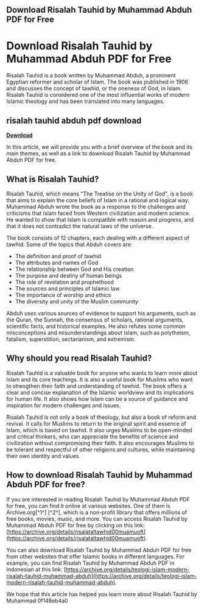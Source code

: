 ## Download Risalah Tauhid by Muhammad Abduh PDF for Free

 


 
# Download Risalah Tauhid by Muhammad Abduh PDF for Free
 
Risalah Tauhid is a book written by Muhammad Abduh, a prominent Egyptian reformer and scholar of Islam. The book was published in 1906 and discusses the concept of tawhid, or the oneness of God, in Islam. Risalah Tauhid is considered one of the most influential works of modern Islamic theology and has been translated into many languages.
 
## risalah tauhid abduh pdf download


[**Download**](https://lodystiri.blogspot.com/?file=2tLtWg)

 
In this article, we will provide you with a brief overview of the book and its main themes, as well as a link to download Risalah Tauhid by Muhammad Abduh PDF for free.
 
## What is Risalah Tauhid?
 
Risalah Tauhid, which means "The Treatise on the Unity of God", is a book that aims to explain the core beliefs of Islam in a rational and logical way. Muhammad Abduh wrote the book as a response to the challenges and criticisms that Islam faced from Western civilization and modern science. He wanted to show that Islam is compatible with reason and progress, and that it does not contradict the natural laws of the universe.
 
The book consists of 12 chapters, each dealing with a different aspect of tawhid. Some of the topics that Abduh covers are:
 
- The definition and proof of tawhid
- The attributes and names of God
- The relationship between God and His creation
- The purpose and destiny of human beings
- The role of revelation and prophethood
- The sources and principles of Islamic law
- The importance of worship and ethics
- The diversity and unity of the Muslim community

Abduh uses various sources of evidence to support his arguments, such as the Quran, the Sunnah, the consensus of scholars, rational arguments, scientific facts, and historical examples. He also refutes some common misconceptions and misunderstandings about Islam, such as polytheism, fatalism, superstition, sectarianism, and extremism.
 
## Why should you read Risalah Tauhid?
 
Risalah Tauhid is a valuable book for anyone who wants to learn more about Islam and its core teachings. It is also a useful book for Muslims who want to strengthen their faith and understanding of tawhid. The book offers a clear and concise explanation of the Islamic worldview and its implications for human life. It also shows how Islam can be a source of guidance and inspiration for modern challenges and issues.
 
Risalah Tauhid is not only a book of theology, but also a book of reform and revival. It calls for Muslims to return to the original spirit and essence of Islam, which is based on tawhid. It also urges Muslims to be open-minded and critical thinkers, who can appreciate the benefits of science and civilization without compromising their faith. It also encourages Muslims to be tolerant and respectful of other religions and cultures, while maintaining their own identity and values.
 
## How to download Risalah Tauhid by Muhammad Abduh PDF for free?
 
If you are interested in reading Risalah Tauhid by Muhammad Abduh PDF for free, you can find it online at various websites. One of them is Archive.org[^1^] [^2^], which is a non-profit library that offers millions of free books, movies, music, and more. You can access Risalah Tauhid by Muhammad Abduh PDF for free by clicking on this link: [https://archive.org/details/risalataltawhid00muamuoft](https://archive.org/details/risalataltawhid00muamuoft).
 
You can also download Risalah Tauhid by Muhammad Abduh PDF for free from other websites that offer Islamic books in different languages. For example, you can find Risalah Tauhid by Muhammad Abduh PDF in Indonesian at this link: [https://archive.org/details/teologi-islam-modern-risalah-tauhid-muhammad-abduh](https://archive.org/details/teologi-islam-modern-risalah-tauhid-muhammad-abduh).
 
We hope that this article has helped you learn more about Risalah Tauhid by Muhammad
 0f148eb4a0
